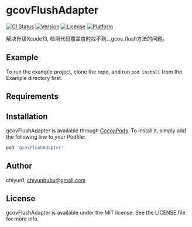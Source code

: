 # gcovFlushAdapter

[![CI Status](https://img.shields.io/travis/chiyun1/gcovFlushAdapter.svg?style=flat)](https://travis-ci.org/chiyun1/gcovFlushAdapter)
[![Version](https://img.shields.io/cocoapods/v/gcovFlushAdapter.svg?style=flat)](https://cocoapods.org/pods/gcovFlushAdapter)
[![License](https://img.shields.io/cocoapods/l/gcovFlushAdapter.svg?style=flat)](https://cocoapods.org/pods/gcovFlushAdapter)
[![Platform](https://img.shields.io/cocoapods/p/gcovFlushAdapter.svg?style=flat)](https://cocoapods.org/pods/gcovFlushAdapter)

解决升级Xcode13, 检测代码覆盖度时找不到__gcov_flush方法的问题。

## Example

To run the example project, clone the repo, and run `pod install` from the Example directory first.

## Requirements

## Installation

gcovFlushAdapter is available through [CocoaPods](https://cocoapods.org). To install
it, simply add the following line to your Podfile:

```ruby
pod 'gcovFlushAdapter'
```

## Author

chiyun1, chiyunbubu@gmail.com

## License

gcovFlushAdapter is available under the MIT license. See the LICENSE file for more info.
